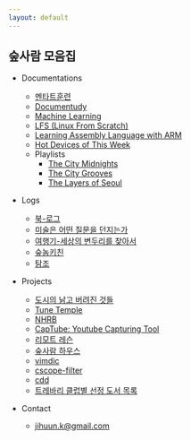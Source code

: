 ```yaml
---
layout: default
---
```


## 숲사람 모음집
  
* Documentations

	- [멘타트훈련](https://velog.io/@soopsaram)
	- [Documentudy](http://soopsaram.com/documentudy/)
	- [Machine Learning](http://soopsaram.com/ml/)
	- [LFS (Linux From Scratch)](http://soopsaram.com/lfs/)
	- [Learning Assembly Language with ARM](http://soopsaram.com/assembly/)
	- [Hot Devices of This Week](http://soopsaram.com/hot-devices)  
	- Playlists
		- [The City Midnights](https://music.apple.com/kr/playlist/the-city-midnights/pl.u-06oxDGgt9Drg8B)
		- [The City Grooves](https://music.apple.com/kr/playlist/the-city-grooves/pl.u-XkD00v0uNj1Pl3)
		- [The Layers of Seoul](https://music.apple.com/kr/playlist/the-layers-of-seoul/pl.u-r2yB1W4TqNMX4L)

* Logs

	- [북-로그](http://instagram.com/soopsaram)
	- [미술은 어떤 질문을 던지는가](https://brunch.co.kr/magazine/by-art)
	- [여행기-세상의 변두리를 찾아서](http://soopsaram.com/travel/)
	- [숲놈키친](https://www.instagram.com/stories/highlights/17881324732514423/)
 	- [탐조](https://www.instagram.com/soop.sae)  
  
* Projects

  	- [도시의 낡고 버려진 것들](https://www.instagram.com/the.city.things)
	- [Tune Temple](https://instagram.com/tune.temple)  
	- [NHRB](https://www.instagram.com/nhrb.space/)
	- [CapTube: Youtube Capturing Tool](https://github.com/captube/youtube_capture)  
	- [리모트 레슨](http://remote-lesson.org)
	- [숲사람 하우스](https://www.airbnb.co.kr/rooms/17832761)
	- [vimdic](https://github.com/vimdic/vimdic)
	- [cscope-filter](https://github.com/scriptworld/cscope-filter)
	- [cdd](https://github.com/scriptworld/cdd)
	- [트레바리 클럽별 선정 도서 목록](https://github.com/jihuun/web_crawlers/blob/master/trevari/trevari_book_list.md)

* Contact  
	- <jihuun.k@gmail.com>   
